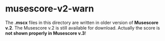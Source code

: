 # musescore-v2-warn
The **.mscx** files in this directory are written in older version of **Musescore v.2**.
The Musescore v.2 is still available for download.
Actually the score is **not shown properly in Musescore v.3**! 